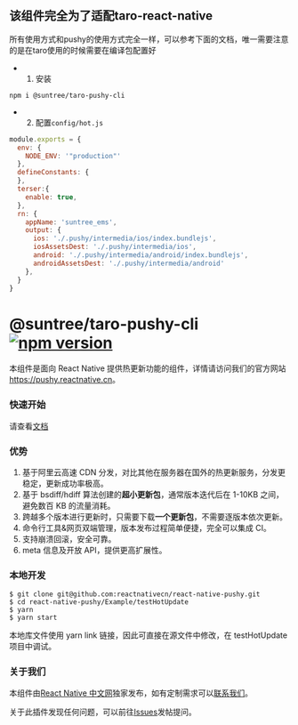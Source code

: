 


## 该组件完全为了适配taro-react-native

所有使用方式和pushy的使用方式完全一样，可以参考下面的文档，唯一需要注意的是在taro使用的时候需要在编译包配置好


- 1. 安装

```
npm i @suntree/taro-pushy-cli
```

- 2. 配置```config/hot.js```
```javascript
module.exports = {
  env: {
    NODE_ENV: '"production"'
  },
  defineConstants: {
  },
  terser:{
    enable: true,
  },
  rn: {
    appName: 'suntree_ems',
    output: {
      ios: './.pushy/intermedia/ios/index.bundlejs',
      iosAssetsDest: './.pushy/intermedia/ios',
      android: './.pushy/intermedia/android/index.bundlejs',
      androidAssetsDest: './.pushy/intermedia/android'
    },
  }
}
```


# @suntree/taro-pushy-cli [![npm version](https://badge.fury.io/js/%40suntree%2Ftaro-pushy-cli.svg)](https://badge.fury.io/js/%40suntree%2Ftaro-pushy-cli)

本组件是面向 React Native 提供热更新功能的组件，详情请访问我们的官方网站 <https://pushy.reactnative.cn>。

### 快速开始

请查看[文档](https://pushy.reactnative.cn/docs/getting-started.html)

### 优势

1. 基于阿里云高速 CDN 分发，对比其他在服务器在国外的热更新服务，分发更稳定，更新成功率极高。
2. 基于 bsdiff/hdiff 算法创建的**超小更新包**，通常版本迭代后在 1-10KB 之间，避免数百 KB 的流量消耗。
3. 跨越多个版本进行更新时，只需要下载**一个更新包**，不需要逐版本依次更新。
4. 命令行工具&网页双端管理，版本发布过程简单便捷，完全可以集成 CI。
5. 支持崩溃回滚，安全可靠。
6. meta 信息及开放 API，提供更高扩展性。

### 本地开发

```
$ git clone git@github.com:reactnativecn/react-native-pushy.git
$ cd react-native-pushy/Example/testHotUpdate
$ yarn
$ yarn start
```

本地库文件使用 yarn link 链接，因此可直接在源文件中修改，在 testHotUpdate 项目中调试。

### 关于我们

本组件由[React Native 中文网](https://reactnative.cn/)独家发布，如有定制需求可以[联系我们](https://reactnative.cn/about.html#content)。

关于此插件发现任何问题，可以前往[Issues](https://github.com/reactnativecn/react-native-pushy/issues)发帖提问。
